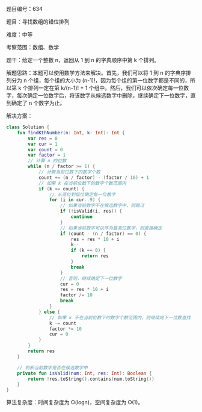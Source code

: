 题目编号：634

题目：寻找数组的错位排列

难度：中等

考察范围：数组、数学

题干：给定一个整数 n，返回从 1 到 n 的字典顺序中第 k 个排列。

解题思路：本题可以使用数学方法来解决。首先，我们可以将 1 到 n 的字典序排列分为 n 个组，每个组的大小为 (n-1)!，因为每个组的第一位数字都是不同的，所以第 k 个排列一定在第 k/(n-1)! + 1 个组中。然后，我们可以依次确定每一位数字，每次确定一位数字后，将该数字从候选数字中删除，继续确定下一位数字，直到确定了 n 个数字为止。

解决方案：

```kotlin
class Solution {
    fun findKthNumber(n: Int, k: Int): Int {
        var res = 0
        var cur = 1
        var count = 0
        var factor = 1
        // 计算 n 的位数
        while (n / factor >= 1) {
            // 计算当前位数下的数字个数
            count += (n / factor) - (factor / 10) + 1
            // 如果 k 在当前位数下的数字个数范围内
            if (k <= count) {
                // 从高位到低位确定每一位数字
                for (i in cur..9) {
                    // 如果当前数字不在候选数字中，则跳过
                    if (!isValid(i, res)) {
                        continue
                    }
                    // 如果当前数字可以作为最高位数字，则直接确定
                    if (count - (n / factor) == 0) {
                        res = res * 10 + i
                        k--
                        if (k == 0) {
                            return res
                        }
                        break
                    }
                    // 否则，继续确定下一位数字
                    cur = 0
                    res = res * 10 + i
                    factor /= 10
                    break
                }
            } else {
                // 如果 k 不在当前位数下的数字个数范围内，则继续向下一位数查找
                k -= count
                factor *= 10
                cur = 0
            }
        }
        return res
    }

    // 判断当前数字是否在候选数字中
    private fun isValid(num: Int, res: Int): Boolean {
        return !res.toString().contains(num.toString())
    }
}
```

算法复杂度：时间复杂度为 O(logn)，空间复杂度为 O(1)。
